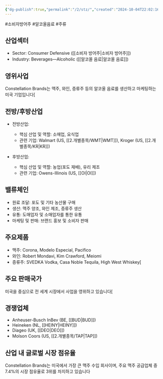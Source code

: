 ```yaml
---
{"dg-publish":true,"permalink":"/2/stz/","created":"2024-10-04T22:02:16.191+09:00","updated":"2025-06-03T20:06:01.390+09:00"}
---
```


#소비자방어주 #알코올음료 #주류

## 산업섹터

- Sector: Consumer Defensive ([[소비자 방어주\|소비자 방어주]])
- Industry: Beverages—Alcoholic ([[알코올 음료\|알코올 음료]])

## 영위사업

Constellation Brands는 맥주, 와인, 증류주 등의 알코올 음료를 생산하고 마케팅하는 미국 기업입니다[

## 전방/후방산업

- 전방산업:
    
    - 핵심 산업 및 역할: 소매업, 요식업
    - 관련 기업: Walmart (US, [[2.개별종목/WMT\|WMT]]), Kroger (US, [[2.개별종목/KR\|KR]])
    
- 후방산업:
    
    - 핵심 산업 및 역할: 농업(포도 재배), 유리 제조
    - 관련 기업: Owens-Illinois (US, [[OI\|OI]])
    

## 밸류체인

- 원료 조달: 포도 및 기타 농산물 구매
- 생산: 맥주 양조, 와인 제조, 증류주 생산
- 유통: 도매업자 및 소매업자를 통한 유통
- 마케팅 및 판매: 브랜드 홍보 및 소비자 판매

## 주요제품

- 맥주: Corona, Modelo Especial, Pacifico
- 와인: Robert Mondavi, Kim Crawford, Meiomi
- 증류주: SVEDKA Vodka, Casa Noble Tequila, High West Whiskey[


## 주요 판매국가

미국을 중심으로 전 세계 시장에서 사업을 영위하고 있습니다[

## 경쟁업체

- Anheuser-Busch InBev (BE, [[BUD\|BUD]])
- Heineken (NL, [[HEINY\|HEINY]])
- Diageo (UK, [[DEO\|DEO]])
- Molson Coors (US, [[2.개별종목/TAP\|TAP]])

## 산업 내 글로벌 시장 점유율

Constellation Brands는 미국에서 가장 큰 맥주 수입 회사이며, 주요 맥주 공급업체 중 7.4%의 시장 점유율로 3위를 차지하고 있습니다